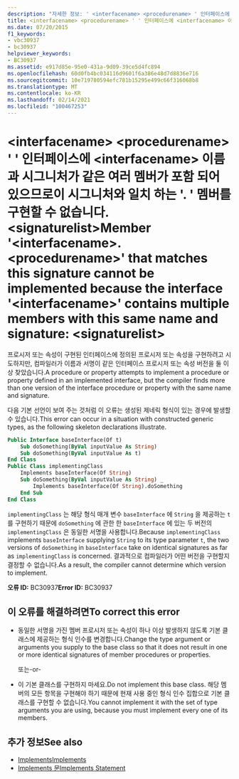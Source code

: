 ```yaml
---
description: "자세한 정보: ' <interfacename> <procedurename> ' 인터페이스에 <interfacename> 이름과 시그니처가 같은 여러 멤버가 포함 되어 있으므로이 시그니처와 일치 하는 '. ' 멤버를 구현할 수 없습니다. <signaturelist>"
title: <interfacename> <procedurename> ' ' 인터페이스에 <interfacename> 이름과 시그니처가 같은 여러 멤버가 포함 되어 있으므로이 시그니처와 일치 하는 '. ' 멤버를 구현할 수 없습니다.<signaturelist>
ms.date: 07/20/2015
f1_keywords:
- vbc30937
- bc30937
helpviewer_keywords:
- BC30937
ms.assetid: e917d85e-95e0-431a-9d09-39ce5d4fc894
ms.openlocfilehash: 60d0fb4bc034116d9601f6a386e48d7d8836e716
ms.sourcegitcommit: 10e719780594efc781b15295e499c66f316068b8
ms.translationtype: MT
ms.contentlocale: ko-KR
ms.lasthandoff: 02/14/2021
ms.locfileid: "100467253"
---
```

# <a name="member-interfacenameprocedurename-that-matches-this-signature-cannot-be-implemented-because-the-interface-interfacename-contains-multiple-members-with-this-same-name-and-signature-signaturelist"></a><span data-ttu-id="5b5b4-103">\<interfacename> \<procedurename> ' ' 인터페이스에 \<interfacename> 이름과 시그니처가 같은 여러 멤버가 포함 되어 있으므로이 시그니처와 일치 하는 '. ' 멤버를 구현할 수 없습니다.\<signaturelist></span><span class="sxs-lookup"><span data-stu-id="5b5b4-103">Member '\<interfacename>.\<procedurename>' that matches this signature cannot be implemented because the interface '\<interfacename>' contains multiple members with this same name and signature: \<signaturelist></span></span>

<span data-ttu-id="5b5b4-104">프로시저 또는 속성이 구현된 인터페이스에 정의된 프로시저 또는 속성을 구현하려고 시도하지만, 컴파일러가 이름과 서명이 같은 인터페이스 프로시저 또는 속성 버전을 둘 이상 찾았습니다.</span><span class="sxs-lookup"><span data-stu-id="5b5b4-104">A procedure or property attempts to implement a procedure or property defined in an implemented interface, but the compiler finds more than one version of the interface procedure or property with the same name and signature.</span></span>  
  
 <span data-ttu-id="5b5b4-105">다음 기본 선언이 보여 주는 것처럼 이 오류는 생성된 제네릭 형식이 있는 경우에 발생할 수 있습니다.</span><span class="sxs-lookup"><span data-stu-id="5b5b4-105">This error can occur in a situation with constructed generic types, as the following skeleton declarations illustrate.</span></span>  
  
```vb  
Public Interface baseInterface(Of t)  
    Sub doSomething(ByVal inputValue As String)  
    Sub doSomething(ByVal inputValue As t)  
End Class  
Public Class implementingClass  
    Implements baseInterface(Of String)  
    Sub doSomething(ByVal inputValue As String) _  
        Implements baseInterface(Of String).doSomething  
    End Sub  
End Class  
```  
  
 <span data-ttu-id="5b5b4-106">`implementingClass` 는 해당 형식 매개 변수 `baseInterface` 에 `String` 을 제공하는 `t`를 구현하기 때문에 `doSomething` 에 관한 한 `baseInterface` 에 있는 두 버전의 `implementingClass` 은 동일한 서명을 사용합니다.</span><span class="sxs-lookup"><span data-stu-id="5b5b4-106">Because `implementingClass` implements `baseInterface` supplying `String` to its type parameter `t`, the two versions of `doSomething` in `baseInterface` take on identical signatures as far as `implementingClass` is concerned.</span></span> <span data-ttu-id="5b5b4-107">결과적으로 컴파일러가 어떤 버전을 구현할지 결정할 수 없습니다.</span><span class="sxs-lookup"><span data-stu-id="5b5b4-107">As a result, the compiler cannot determine which version to implement.</span></span>  
  
 <span data-ttu-id="5b5b4-108">**오류 ID:** BC30937</span><span class="sxs-lookup"><span data-stu-id="5b5b4-108">**Error ID:** BC30937</span></span>  
  
## <a name="to-correct-this-error"></a><span data-ttu-id="5b5b4-109">이 오류를 해결하려면</span><span class="sxs-lookup"><span data-stu-id="5b5b4-109">To correct this error</span></span>  
  
- <span data-ttu-id="5b5b4-110">동일한 서명을 가진 멤버 프로시저 또는 속성이 하나 이상 발생하지 않도록 기본 클래스에 제공하는 형식 인수를 변경합니다.</span><span class="sxs-lookup"><span data-stu-id="5b5b4-110">Change the type argument or arguments you supply to the base class so that it does not result in one or more identical signatures of member procedures or properties.</span></span>  
  
     <span data-ttu-id="5b5b4-111">또는</span><span class="sxs-lookup"><span data-stu-id="5b5b4-111">-or-</span></span>  
  
- <span data-ttu-id="5b5b4-112">이 기본 클래스를 구현하지 마세요.</span><span class="sxs-lookup"><span data-stu-id="5b5b4-112">Do not implement this base class.</span></span> <span data-ttu-id="5b5b4-113">해당 멤버의 모든 항목을 구현해야 하기 때문에 현재 사용 중인 형식 인수 집합으로 기본 클래스를 구현할 수 없습니다.</span><span class="sxs-lookup"><span data-stu-id="5b5b4-113">You cannot implement it with the set of type arguments you are using, because you must implement every one of its members.</span></span>  
  
## <a name="see-also"></a><span data-ttu-id="5b5b4-114">추가 정보</span><span class="sxs-lookup"><span data-stu-id="5b5b4-114">See also</span></span>

- [<span data-ttu-id="5b5b4-115">Implements</span><span class="sxs-lookup"><span data-stu-id="5b5b4-115">Implements</span></span>](../language-reference/statements/implements-clause.md)
- [<span data-ttu-id="5b5b4-116">Implements 문</span><span class="sxs-lookup"><span data-stu-id="5b5b4-116">Implements Statement</span></span>](../language-reference/statements/implements-statement.md)
